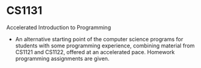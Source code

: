# CS1131
Accelerated Introduction to Programming
- An alternative starting point of the computer science programs for students with some programming experience, combining material from   CS1121 and CS1122, offered at an accelerated pace. Homework programming assignments are given.
